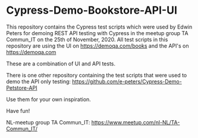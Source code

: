 # Cypress-Demo-Bookstore-API-UI
This repository contains the Cypress test scripts which were used by Edwin Peters for demoing REST API testing with Cypress in the meetup group TA Commun_IT on the 25th of November, 2020.
All test scripts in this repository are using the UI on https://demoqa.com/books and the API's on https://demoqa.com

These are a combination of UI and API tests.

There is one other repository containing the test scripts that were used to demo the API only testing:
https://github.com/e-peters/Cypress-Demo-Petstore-API

Use them for your own inspiration.

Have fun!

NL-meetup group TA Commun_IT: https://www.meetup.com/nl-NL/TA-Commun_IT/
